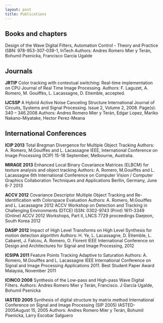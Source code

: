 ```yaml
---
layout: post
title: Publications
---
```


## Books and chapters

Design of the Wave Digital Filters, Automation Control - Theory and Practice
ISBN: 978-953-307-039-1, InTech
Authors: Andres Romero Mier y Terán, Bohumil Psenicka, Francisco García Ugalde

## Journals

**<i class="icon-book"></i> JRTIP** 
Color tracking with contextual switching: Real-time implementation on CPU
Journal of Real Time Image Processing.
Authors: F. Laguzet, A. Romero, M. Gouiffès, L. Lacassagne, D. Etiemble, accepted.

**<i class="icon-book"></i> IJCSSP** 
A Hybrid Active Noise Canceling Structure
International Journal of Circuits, Systems and Signal Processing. Issue 2, Volume 2, 2008. Page(s): 340 – 346.2008
Authors: Andres Romero Mier y Terán, Edgar Lopez, Mariko Nakano-Miyatake, Hector Perez-Meana

## International Conferences

**<i class="icon-book"></i> ICIP 2013** 
Total Bregman Divergence for Multiple Object Tracking
Authors: A. Romero, M.Gouiffes and L. Lacassagne
IEEE, International Conference on Image Processing (ICIP)
15-18 September, Melbourne, Australia.

**<i class="icon-book"></i> MIRAGE 2013** 
Enhanced Local Binary Covariance Matrices (ELBCM) for texture analysis and object tracking
Authors: A. Romero, M.Gouiffes and L. Lacassagne
6th International Conference on Computer Vision / Computer Graphics Collaboration Techniques and Applications
Berllin, Germany, June 6-7 2013

**<i class="icon-book"></i> ACCV 2012** 
Covariance Descriptor Multiple Object Tracking and Re-Identification with Colorspace Evaluation
Authors: A. Romero, M.Gouiffes and L. Lacassagne
2012 ACCV Workshop on Detection and Tracking in Challenging Environments (DTCE)
ISSN: 0302-9743 (Print) 1611-3349 (Online)
ACCV 2012 Workshops, Part II, LNCS 7729 proceedings
Daejeon, South Korea 2012

**<i class="icon-book"></i> DASIP 2012** 
Impact of High Level Transforms on High Level Synthesis for motion detection algorithm
Authors: H. Ye, L. Lacassagne, D. Etiemble, L. Cabaret, J. Falcou, A. Romero, O. Florent 
IEEE International Conference on Design and Architectures for Signal and Image Processing, 2012

**<i class="icon-book"></i> ICSIPA 2011** 
Feature Points Tracking Adaptive to Saturation
Authors: A. Romero, M.Gouiffes and L. Lacassagne
IEEE International Conference on Signal and Image Processing Applications 2011.
Best Student Paper Award
Malaysia, November 2011

**<i class="icon-book"></i> ICINCO 2008** 
Synthesis of the Low-pass and High-pass Wave Digital Filters.
Authors: Andres Romero Mier y Terán, Francisco. J García Ugalde, Bohumil Psenicka

**<i class="icon-book"></i> IASTED 2005**
Synthesis of digital structure by matrix method
International Conference on Signal and Image Processing (SIP 2005) IASTED-2005August 15, 2005
Authors: Andres Romero Mier y Terán, Bohumil Psenicka, Larry Escobar Salguero